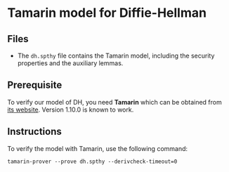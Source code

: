 # Tamarin model for Diffie-Hellman

## Files
- The `dh.spthy` file contains the Tamarin model, including the security properties and the auxiliary lemmas.


## Prerequisite
To verify our model of DH, you need **Tamarin**
which can be obtained from [its website](https://tamarin-prover.github.io).
Version 1.10.0 is known to work.


## Instructions
To verify the model with Tamarin, use the following command:

`tamarin-prover --prove dh.spthy --derivcheck-timeout=0`
